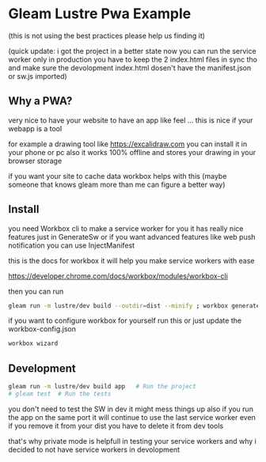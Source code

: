 # Gleam Lustre Pwa Example
(this is not using the best practices please help us finding it)

(quick update: i got the project in a better state now you can run the service worker only in production you have to keep the 2 index.html files in sync tho and make sure the devolopment index.html dosen't have the manifest.json or sw.js imported)

## Why a PWA? 

very nice to have your website to have an app like feel ...
this is nice if your webapp is a tool

for example a drawing tool like https://excalidraw.com you can install it in your phone or pc also it works 100% offline and stores your drawing in your browser storage

if you want your site to cache data workbox helps with this (maybe someone that knows gleam more than me can figure a better way)


## Install

you need Workbox cli to make a service worker for you it has really nice features just in
GenerateSw or if you want advanced features like web push notification you can use InjectManifest

this is the docs for workbox it will help you make service workers with ease

https://developer.chrome.com/docs/workbox/modules/workbox-cli

then you can run 
```sh
gleam run -m lustre/dev build --outdir=dist --minify ; workbox generateSW

```

 
if you want to configure workbox for yourself run this or just update the workbox-config.json

```sh 
workbox wizard
```


## Development

```sh
gleam run -m lustre/dev build app   # Run the project
# gleam test  # Run the tests
```

you don't need to test the SW in dev it might mess things up also if you run the app on the same port it will continue to use the last service worker even if you remove it from your dist you have to delete it from dev tools

that's why private mode is helpfull in testing your service workers and why i decided to not have service workers in devolopment
